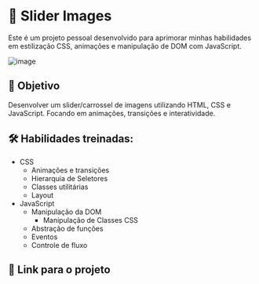 # 📌 Slider Images
Este é um projeto pessoal desenvolvido para aprimorar minhas habilidades em estilização CSS, animações e manipulação de DOM com JavaScript.

![image](https://github.com/user-attachments/assets/93ff7099-8aa4-4226-9ae8-82ffa8fb6d76)

## 🎯 Objetivo
Desenvolver um slider/carrossel de imagens utilizando HTML, CSS e JavaScript. Focando em animações, transições e interatividade.
  
## 🛠️ Habilidades treinadas:

- CSS
  - Animações e transições
  - Hierarquia de Seletores
  - Classes utilitárias
  - Layout
- JavaScript
  - Manipulação da DOM
    - Manipulação de Classes CSS
  - Abstração de funções
  - Eventos
  - Controle de fluxo

## 🔗 Link para o projeto
